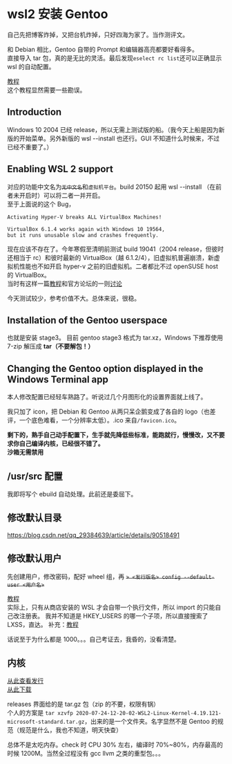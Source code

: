 # wsl2 安装 Gentoo

自己先把博客炸掉，又把台机炸掉，只好四海为家了。当作测评文。

和 Debian 相比，Gentoo 自带的 Prompt 和编辑器高亮都要好看得多。  
直接导入 tar 包，真的是无比的灵活。最后发现`eselect rc list`还可以正确显示 wsl 的自动配置。

[教程](https://developer.moe/gentoo-on-wsl-2)  
这个教程显然需要一些勘误。

## Introduction
Windows 10 2004 已经 release，所以无需上测试版的船。（我今天上船是因为新版的开始菜单。另外新版的 wsl --install 也还行。GUI 不知道什么时候来，不过已经不重要了。）

## Enabling WSL 2 support
对应的功能中文名为~~`无中文名`~~和`虚拟机平台`。build 20150 起用 wsl --install （在前者未开启时）可以将二者一并开启。  
至于上面说的这个 Bug，

    Activating Hyper-V breaks ALL VirtualBox Machines!

    VirtualBox 6.1.4 works again with Windows 10 19564,
    but it runs unusable slow and crashes frequently.

现在应该不存在了。今年寒假至清明前测试 build 19041（2004 release，但彼时还相当于 rc）和彼时最新的 VirtualBox（越 6.1.2/4），旧虚拟机普遍崩溃，新虚拟机性能也不如开启 hyper-v 之前的旧虚拟机。二者都比不过 openSUSE host 的 VirtualBox。  
当时有这样一篇[教程](https://www.rehtt.com/index.php/archives/225)和官方论坛的一则[讨论](https://forums.virtualbox.org/viewtopic.php?t=90853)

今天测试较少，参考价值不大。总体来说，很稳。

## Installation of the Gentoo userspace
也就是安装 stage3。
目前 gentoo stage3 格式为 tar.xz，Windows 下推荐使用 7-zip 解压成 **tar（不要解包！）**

## Changing the Gentoo option displayed in the Windows Terminal app
本人修改配置已经轻车熟路了。听说过几个月图形化的设置界面就上线了。

我只加了 icon，把 Debian 和 Gentoo 从两只呆企鹅变成了各自的 logo（也差评，一个底色难看，一个分辨率太低）。.ico 来自`/favicon.ico`。

**剩下的，熟手自己动手配置下，生手就先降低些标准，能跑就行，慢慢改，又不要求你自己编译内核，已经很不错了。**  
**沙箱无需禁用**

## /usr/src 配置
我即将写个 ebuild 自动处理。此前还是委屈下。

## 修改默认目录
https://blog.csdn.net/qq_29384639/article/details/90518491

## 修改默认用户
先创建用户，修改密码，配好 wheel 组，再
~~`> <发行版名> config --default-user <用户名>`~~

[教程](https://www.jianshu.com/p/468dfa4f365d)  
实际上，只有从商店安装的 WSL 才会自带一个执行文件，所以 import 的只能自己改注册表。
我并不知道是 HKEY_USERS 的哪一个子项，所以直接搜索了 LXSS，直达。
补充：[教程](https://www.cnblogs.com/oboth-zl/p/12769220.html)

话说至于为什么都是 1000。。。自己考证去，我昏的，没看清楚。


## 内核
[从此查看发行](https://docs.microsoft.com/zh-cn/windows/wsl/kernel-release-notes)  
[从此下载](https://github.com/microsoft/WSL2-Linux-Kernel/releases)

releases 界面给的是 tar.gz 包（zip 的不要，权限有锅）  
个人的方案是 `tar xzvfp 2020-07-24-12-20-02-WSL2-Linux-Kernel-4.19.121-microsoft-standard.tar.gz`，出来的是一个文件夹。名字显然不是 Gentoo 的规范（规范是什么，我也不知道，明天快查）

总体不是太吃内存。check 时 CPU 30% 左右，编译时 70%~80%，内存最高的时候 1200M。当然全过程没有 gcc llvm 之类的重型包。。。
